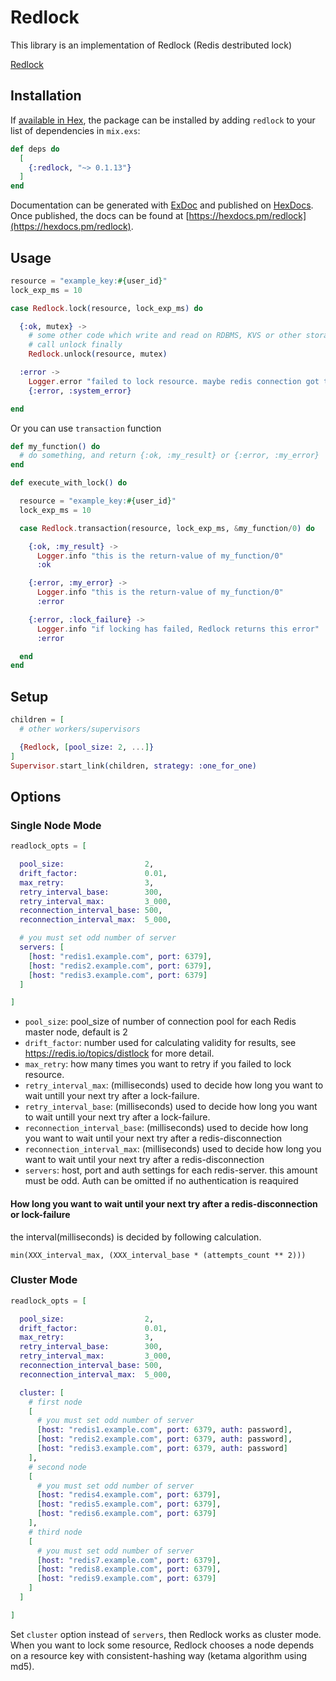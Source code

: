 # Redlock

This library is an implementation of Redlock (Redis destributed lock)

[Redlock](https://redis.io/topics/distlock)

## Installation

If [available in Hex](https://hex.pm/docs/publish), the package can be installed
by adding `redlock` to your list of dependencies in `mix.exs`:

```elixir
def deps do
  [
    {:redlock, "~> 0.1.13"}
  ]
end
```

Documentation can be generated with [ExDoc](https://github.com/elixir-lang/ex_doc)
and published on [HexDocs](https://hexdocs.pm). Once published, the docs can
be found at [https://hexdocs.pm/redlock](https://hexdocs.pm/redlock).

## Usage

```elixir
resource = "example_key:#{user_id}"
lock_exp_ms = 10

case Redlock.lock(resource, lock_exp_ms) do

  {:ok, mutex} ->
    # some other code which write and read on RDBMS, KVS or other storage
    # call unlock finally
    Redlock.unlock(resource, mutex)

  :error ->
    Logger.error "failed to lock resource. maybe redis connection got trouble."
    {:error, :system_error}

end
```

Or you can use `transaction` function

```elixir
def my_function() do
  # do something, and return {:ok, :my_result} or {:error, :my_error}
end

def execute_with_lock() do

  resource = "example_key:#{user_id}"
  lock_exp_ms = 10

  case Redlock.transaction(resource, lock_exp_ms, &my_function/0) do

    {:ok, :my_result} ->
      Logger.info "this is the return-value of my_function/0"
      :ok

    {:error, :my_error} ->
      Logger.info "this is the return-value of my_function/0"
      :error

    {:error, :lock_failure} ->
      Logger.info "if locking has failed, Redlock returns this error"
      :error

  end
end
```

## Setup

```elixir
children = [
  # other workers/supervisors

  {Redlock, [pool_size: 2, ...]}
]
Supervisor.start_link(children, strategy: :one_for_one)
```

## Options

### Single Node Mode

```elixir
readlock_opts = [

  pool_size:                  2,
  drift_factor:               0.01,
  max_retry:                  3,
  retry_interval_base:        300,
  retry_interval_max:         3_000,
  reconnection_interval_base: 500,
  reconnection_interval_max:  5_000,

  # you must set odd number of server
  servers: [
    [host: "redis1.example.com", port: 6379],
    [host: "redis2.example.com", port: 6379],
    [host: "redis3.example.com", port: 6379]
  ]

]
```

- `pool_size`: pool_size of number of connection pool for each Redis master node, default is 2
- `drift_factor`: number used for calculating validity for results, see https://redis.io/topics/distlock for more detail.
- `max_retry`: how many times you want to retry if you failed to lock resource.
- `retry_interval_max`: (milliseconds) used to decide how long you want to wait untill your next try after a lock-failure.
- `retry_interval_base`: (milliseconds) used to decide how long you want to wait untill your next try after a lock-failure.
- `reconnection_interval_base`: (milliseconds) used to decide how long you want to wait until your next try after a redis-disconnection
- `reconnection_interval_max`: (milliseconds) used to decide how long you want to wait until your next try after a redis-disconnection
- `servers`: host, port and auth settings for each redis-server. this amount must be odd. Auth can be omitted if no authentication is reaquired

#### How long you want to wait until your next try after a redis-disconnection or lock-failure

the interval(milliseconds) is decided by following calculation.

```
min(XXX_interval_max, (XXX_interval_base * (attempts_count ** 2)))
```

### Cluster Mode

```elixir
readlock_opts = [

  pool_size:                  2,
  drift_factor:               0.01,
  max_retry:                  3,
  retry_interval_base:        300,
  retry_interval_max:         3_000,
  reconnection_interval_base: 500,
  reconnection_interval_max:  5_000,

  cluster: [
    # first node
    [
      # you must set odd number of server
      [host: "redis1.example.com", port: 6379, auth: password],
      [host: "redis2.example.com", port: 6379, auth: password],
      [host: "redis3.example.com", port: 6379, auth: password]
    ],
    # second node
    [
      # you must set odd number of server
      [host: "redis4.example.com", port: 6379],
      [host: "redis5.example.com", port: 6379],
      [host: "redis6.example.com", port: 6379]
    ],
    # third node
    [
      # you must set odd number of server
      [host: "redis7.example.com", port: 6379],
      [host: "redis8.example.com", port: 6379],
      [host: "redis9.example.com", port: 6379]
    ]
  ]

]
```

Set `cluster` option instead of `servers`, then Redlock works as cluster mode.
When you want to lock some resource, Redlock chooses a node depends on a resource key with consistent-hashing way (ketama algorithm using md5).
